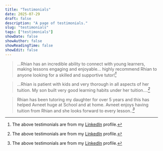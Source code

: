 ```yaml
---
title: "Testimonials"
date: 2025-07-29
draft: false
description: "A page of testimonials."
slug: "testimonials"
tags: ["testimonials"]
showDate: false
showAuthor: false
showReadingTime: false
showEdit: false
---
```




> ...Rhian has an incredible ability to connect with young learners, making lessons engaging and enjoyable... highly recommend Rhian to anyone looking for a skilled and supportive tutor!<cite>[^1]</cite>

> ...Rhian is patient with kids and very thorough in all aspects of her tuition. My son built very good learning habits under her tuition....<cite>[^1]</cite>

> Rhian has been tutoring my daughter for over 5 years and this has helped Avneet huge at School and at home. Avneet enjoys having tuition from Rhian and she looks forward to every lesson..<cite>[^1]</cite>





[^1]: The above testimonials are from my [LinkedIn](https://www.linkedin.com/in/rhian-p-15516b7b/details/recommendations/?detailScreenTabIndex=0) profile.
